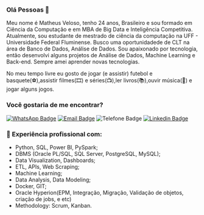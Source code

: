 ### Olá Pessoas 👋

Meu nome é Matheus Veloso, tenho 24 anos, Brasileiro e sou formado em Ciência da Computação e em MBA de Big Data e Inteligência Competitiva. Atualmente, sou estudante de mestrado de ciência da computação na UFF - Universidade Federal Fluminense. Busco uma oportunidadede de CLT na área de Banco de Dados, Análise de Dados. Sou apaixonado por tecnologia, então desenvolvi alguns projetos de Análise de Dados, Machine Learning e Back-end. Sempre amei aprender novas tecnologias.

No meu tempo livre eu gosto de jogar (e assistir) futebol e basquete(⚽️),assistir filmes(🎞️) e séries(📺),ler livros(📚),ouvir música(🎵) e jogar alguns jogos.

### Você gostaria de me encontrar?

[![WhatsApp Badge](https://img.shields.io/static/v1?label=WhatsApp&message=(21)995324404&color=success)](https://api.whatsapp.com/send?1=pt_BR&phone=5521995324404)
[![Email Badge](https://img.shields.io/badge/Email-mthsveloso@hotmail.com-blue)](mailto:mthsveloso@hotmail.com)
![Telefone Badge](https://img.shields.io/static/v1?label=Telefone%20p/%20Contato&message=(21)995324404&color=blue)
[![Linkedin Badge](https://img.shields.io/badge/-LinkedIn-blue?style=flat-square&logo=Linkedin&logoColor=white&link=https://www.linkedin.com/in/matheus-veloso-da-silva-a1a6a4180/)](https://www.linkedin.com/in/matheus-veloso-da-silva-a1a6a4180/)

### 🌱 Experiência profissional com:

- Python, SQL, Power BI, PySpark;
- DBMS (Oracle PL/SQL, SQL Server, PostgreSQL, MySQL);
- Data Visualization, Dashboards;
- ETL, APIs, Web Scraping;
- Machine Learning;
- Data Analysis, Data Modeling;
- Docker, GIT;
- Oracle Hyperion(EPM, Integração, Migração, Validação de objetos, criação de jobs, e etc)
- Methodology: Scrum, Kanban.
